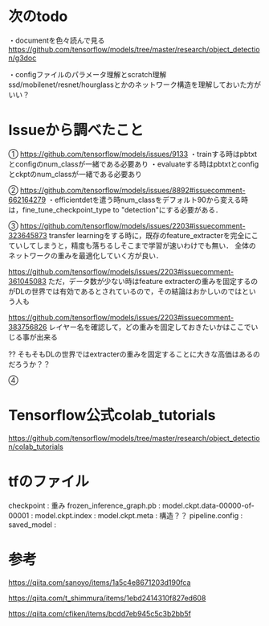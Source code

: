# 次のtodo
・documentを色々読んで見る
https://github.com/tensorflow/models/tree/master/research/object_detection/g3doc

・configファイルのパラメータ理解とscratch理解
ssd/mobilenet/resnet/hourglassとかのネットワーク構造を理解しておいた方がいい？

# Issueから調べたこと
① https://github.com/tensorflow/models/issues/9133
・trainする時はpbtxtとconfigのnum_classが一緒である必要あり
・evaluateする時はpbtxtとconfigとckptのnum_classが一緒である必要あり

② https://github.com/tensorflow/models/issues/8892#issuecomment-662164279
・efficientdetを遣う時num_classをデフォルト90から変える時は，fine_tune_checkpoint_type to "detection"にする必要がある．

③ https://github.com/tensorflow/models/issues/2203#issuecomment-323645873
transfer learningをする時に，既存のfeature_extracterを完全にこていしてしまうと，精度も落ちるしそこまで学習が速いわけでも無い．
全体のネットワークの重みを最適化していく方が良い．

https://github.com/tensorflow/models/issues/2203#issuecomment-361045083
ただ，データ数が少ない時はfeature extracterの重みを固定するのがDLの世界では有効であるとされているので，その結論はおかしいのではという人も

https://github.com/tensorflow/models/issues/2203#issuecomment-383756826
レイヤー名を確認して，どの重みを固定しておきたいかはここでいじる事が出来る

?? そもそもDLの世界ではextracterの重みを固定することに大きな高価はあるのだろうか？？

④ 

# Tensorflow公式colab_tutorials

https://github.com/tensorflow/models/tree/master/research/object_detection/colab_tutorials

# tfのファイル
checkpoint : 重み
frozen_inference_graph.pb : 
model.ckpt.data-00000-of-00001 : 
model.ckpt.index : 
model.ckpt.meta : 構造？？
pipeline.config :
saved_model :

# 参考
https://qiita.com/sanoyo/items/1a5c4e8671203d190fca

https://qiita.com/t_shimmura/items/1ebd2414310f827ed608

https://qiita.com/cfiken/items/bcdd7eb945c5c3b2bb5f
